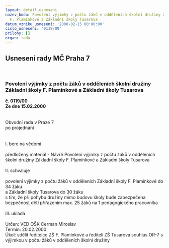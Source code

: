 ```yaml
---
layout: detail_usneseni
nazev_bodu: Povolení výjimky z počtu žáků v odděleních školní družiny Základní školy
  F. Plamínkové a Základní školy Tusarova
datum_vzniku_usneseni: '2000-02-15 00:00:00'
cislo_usneseni: '0119/00'
prilohy: []
organ: rada
---
```

<div id="ucUsn_pList" class="usn">
	<span><h2>Usnesení rady MČ Praha 7 </h2>
<br></span><div class="standBody">
<span><h3>Povolení výjimky z počtu žáků v odděleních školní družiny Základní školy F. Plamínkové a Základní školy Tusarova</h3></span><div class="center">
		<strong>č. 0119/00</strong><br>
	</div>
<div class="center">
		<strong>Ze dne 15.02.2000</strong><br><br>
	</div>
<br>Obvodní rada v Praze 7<br>po projednání<br><br><br>I.	bere na vědomí<br><br> předložený materiál - Návrh Povolení výjimky z počtu žáků  v odděleních školní družiny Základní školy F. Plamínkové  a Základní školy Tusarova<br><br>II.	schvaluje <br><br>povolení výjimky z počtu žáků v odděleních Základní školy F. Plamínkové do 34 žáku <br>a Základní školy Tusarova do 30 žáku<br>s tím, že při pohybu družiny mimo budovu školy bude zabezpečena bezpečnost dětí přiřazením max. 25 žáků na 1 pedagogického pracovníka<br><br>III.	ukládá <br><br> Určen:	     	VED OŠK Cerman Miroslav<br>Termín: 20.02.2000<br>Úkol:	sdělit ředitelce ZŠ F. Plamínkové a řediteli ZŠ Tusarova souhlas OR-7 s výjimkou v počtu žáků v odděleních školní družiny<br>
</div>
</div>